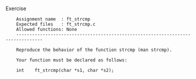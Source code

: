 Exercise

        Assignment name  : ft_strcmp
        Expected files   : ft_strcmp.c
        Allowed functions: None
        --------------------------------------------------------------------------------

        Reproduce the behavior of the function strcmp (man strcmp).

        Your function must be declared as follows:

        int    ft_strcmp(char *s1, char *s2);